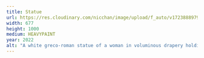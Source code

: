 ```yaml
---
title: Statue
url: https://res.cloudinary.com/nicchan/image/upload/f_auto/v1723888979/3-sign-crop.png
width: 677
height: 1000
medium: HEAVYPAINT
year: 2022
alt: "A white greco-roman statue of a woman in voluminous drapery holding some grapes painted in subtle hues of blues, oranges and purples."
---
```

